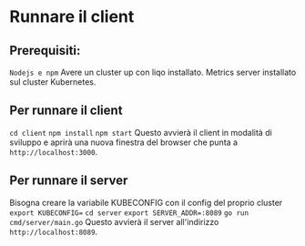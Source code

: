 # Runnare il client

## Prerequisiti:
`Nodejs e npm`
Avere un cluster up con liqo installato. 
Metrics server installato sul cluster Kubernetes.

## Per runnare il client
`cd client`
`npm install`
`npm start`
Questo avvierà il client in modalità di sviluppo e aprirà una nuova finestra del browser che punta a `http://localhost:3000`.

## Per runnare il server

Bisogna creare la variabile KUBECONFIG con il config del proprio cluster `export KUBECONFIG=`
`cd server`
`export SERVER_ADDR=:8089`
`go run cmd/server/main.go`
Questo avvierà il server all'indirizzo `http://localhost:8089`.
